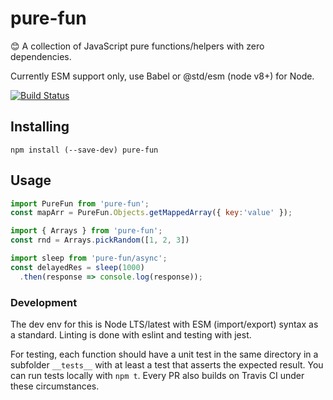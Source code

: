# pure-fun
😊  A collection of JavaScript pure functions/helpers with zero dependencies.

Currently ESM support only, use Babel or @std/esm (node v8+) for Node.

[![Build Status](https://travis-ci.org/thibmaek/pure-fun.svg?branch=master)](https://travis-ci.org/thibmaek/pure-fun)

## Installing

```
npm install (--save-dev) pure-fun
```

## Usage

```js
import PureFun from 'pure-fun';
const mapArr = PureFun.Objects.getMappedArray({ key:'value' });

import { Arrays } from 'pure-fun';
const rnd = Arrays.pickRandom([1, 2, 3])

import sleep from 'pure-fun/async';
const delayedRes = sleep(1000)
  .then(response => console.log(response));
```

### Development
The dev env for this is Node LTS/latest with ESM (import/export) syntax as a standard.
Linting is done with eslint and testing with jest.

For testing, each function should have a unit test in the same directory in a subfolder `__tests__` with at least a test that asserts the expected result. You can run tests locally with `npm t`. Every PR also builds on Travis CI under these circumstances.
